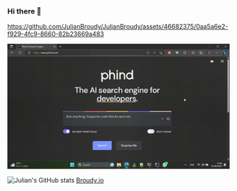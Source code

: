 ### Hi there 👋


https://github.com/JulianBroudy/JulianBroudy/assets/46682375/0aa5a6e2-f929-4fc9-8660-82b23669a483

![Who is Julian Broudy](https://github.com/JulianBroudy/JulianBroudy/blob/master/Who%20is%20Julian%20Broudy.gif)



![Julian's GitHub stats](https://github-readme-stats.vercel.app/api?username=JulianBroudy&hide=stars,contribs&count_private=true&show_icons=true&theme=transparent)
[Broudy.io](https://broudy.io/)




<!--
**JulianBroudy/JulianBroudy** is a ✨ _special_ ✨ repository because its `README.md` (this file) appears on your GitHub profile.

Here are some ideas to get you started:

- 🔭 I’m currently working on ...
- 🌱 I’m currently learning ...
- 👯 I’m looking to collaborate on ...
- 🤔 I’m looking for help with ...
- 💬 Ask me about ...
- 📫 How to reach me: ...
- 😄 Pronouns: ...
- ⚡ Fun fact: ...
-->
